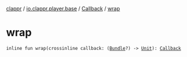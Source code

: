 [clappr](../../index.md) / [io.clappr.player.base](../index.md) / [Callback](index.md) / [wrap](./wrap.md)

# wrap

`inline fun wrap(crossinline callback: (`[`Bundle`](https://developer.android.com/reference/android/os/Bundle.html)`?) -> `[`Unit`](https://kotlinlang.org/api/latest/jvm/stdlib/kotlin/-unit/index.html)`): `[`Callback`](index.md)